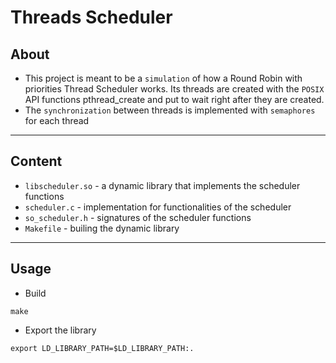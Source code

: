 # **Threads Scheduler**

## About
- This project is meant to be a ``simulation`` of how a Round Robin with priorities Thread Scheduler works. Its threads are created with the ``POSIX`` API functions pthread_create and put to wait right after they are created.
- The ``synchronization`` between threads is implemented with ``semaphores`` for each thread

--- 

## Content
- `libscheduler.so` - a dynamic library that implements the scheduler functions
- `scheduler.c` - implementation for functionalities of the scheduler
- `so_scheduler.h` - signatures of the scheduler functions
- `Makefile` - builing the dynamic library

--- 
## Usage
- Build
```
make
```
- Export the library
```
export LD_LIBRARY_PATH=$LD_LIBRARY_PATH:.
```
